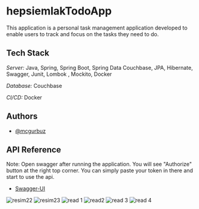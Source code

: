 # hepsiemlakTodoApp

This application is a personal task management application developed to enable users to track and focus on the tasks they need to do.

## Tech Stack

*Server:* Java, Spring, Spring Boot, Spring Data Couchbase, JPA, Hibernate, Swagger, Junit, Lombok , Mockito, Docker

*Database:* Couchbase

*CI/CD:* Docker


## Authors

- [@mcgurbuz](https://www.github.com/mcgurbuz)



## API Reference

Note: Open swagger after running the application. You will see "Authorize" button at the right top corner. You can simply paste your token in there and start to use the api. 

- [Swagger-UI](http://localhost:8080/swagger-ui.html)

![resim22](https://github.com/user-attachments/assets/7a94d086-3481-4e4a-8606-3382b28d9184)
![resim23](https://github.com/user-attachments/assets/922fbef5-55db-4b90-8e09-34ea0e2417e9)
![read 1](https://github.com/user-attachments/assets/aedd592e-9d28-47cb-b4a8-ed2b38e8d857)
![read2](https://github.com/user-attachments/assets/38484bd9-ebe4-4a27-ad57-8d13974aa257)
![read 3](https://github.com/user-attachments/assets/f7422117-b5d5-4cea-9e74-a43865a1356f)
![read 4](https://github.com/user-attachments/assets/3b43922c-cc40-4553-af58-109833510365)
